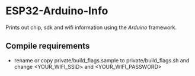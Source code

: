 # ESP32-Arduino-Info

Prints out chip, sdk and wifi information using the *Arduino* framework.

## Compile requirements
- rename or copy private/build_flags.sample to private/build_flags.sh
  and change &lt;YOUR_WIFI_SSID> and &lt;YOUR_WIFI_PASSWORD>

